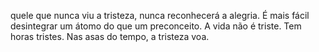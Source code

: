 quele que nunca viu a tristeza, nunca reconhecerá a alegria.
É mais fácil desintegrar um átomo do que um preconceito.
A vida não é triste. Tem horas tristes.
Nas asas do tempo, a tristeza voa.
